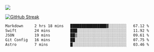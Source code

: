 ![](http://github-profile-summary-cards.vercel.app/api/cards/profile-details?username=sivori&theme=nightowl)

<a href="https://git.io/streak-stats"><img src="https://streak-stats.demolab.com?user=sivori&theme=nightowl&card_width=700&card_height=200" alt="GitHub Streak" /></a>

<!--START_SECTION:waka-->

```txt
Markdown     2 hrs 18 mins   ████████████████▓░░░░░░░░   67.12 %
Swift        24 mins         ███░░░░░░░░░░░░░░░░░░░░░░   11.92 %
JSON         19 mins         ██▒░░░░░░░░░░░░░░░░░░░░░░   09.61 %
Git Config   16 mins         ██░░░░░░░░░░░░░░░░░░░░░░░   07.75 %
Astro        7 mins          █░░░░░░░░░░░░░░░░░░░░░░░░   03.46 %
```

<!--END_SECTION:waka-->

